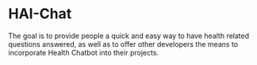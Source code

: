 # HAI-Chat
The goal is to provide people a quick and easy way to have health related questions answered, as well as to offer other developers the means to incorporate Health Chatbot into their projects.
